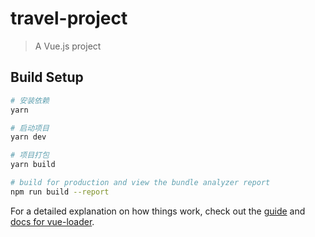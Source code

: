 # travel-project

> A Vue.js project

## Build Setup

``` bash
# 安装依赖
yarn

# 启动项目
yarn dev

# 项目打包
yarn build

# build for production and view the bundle analyzer report
npm run build --report
```

For a detailed explanation on how things work, check out the [guide](http://vuejs-templates.github.io/webpack/) and [docs for vue-loader](http://vuejs.github.io/vue-loader).
